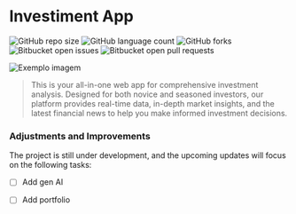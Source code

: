 # Investiment App

![GitHub repo size](https://img.shields.io/github/repo-size/artyuan/investment-analysis?style=for-the-badge)
![GitHub language count](https://img.shields.io/github/languages/count/artyuan/investment-analysis?style=for-the-badge)
![GitHub forks](https://img.shields.io/github/forks/artyuan/README-template?style=for-the-badge)
![Bitbucket open issues](https://img.shields.io/bitbucket/issues/artyuan/investment-analysis?style=for-the-badge)
![Bitbucket open pull requests](https://img.shields.io/bitbucket/pr-raw/artyuan/investment-analysis?style=for-the-badge)

<img src="imagem.png" alt="Exemplo imagem">

> This is your all-in-one web app for comprehensive investment analysis. Designed for both novice and seasoned investors, our platform provides real-time data, in-depth market insights, and the latest financial news to help you make informed investment decisions.

### Adjustments and Improvements

The project is still under development, and the upcoming updates will focus on the following tasks:

- [ ] Add gen AI
- [ ] Add portfolio

